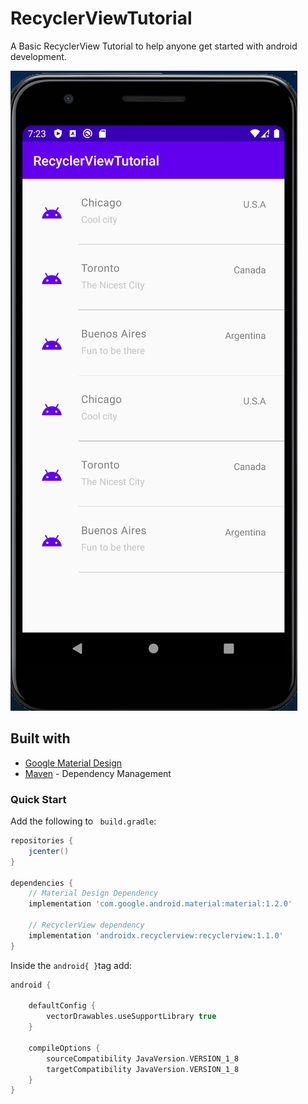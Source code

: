 # RecyclerViewTutorial
A Basic RecyclerView Tutorial to help anyone get started with android development.

![A small screenshot showcasing how the app looks](https://github.com/kevingermainbusiness/RecyclerViewTutorial/blob/master/app/src/main/res/drawable-v24/Screen_Shot_2020_08_21_at_15_23_56.png)

## Built with

* [Google Material Design](https://github.com/material-components/material-components-android/releases)
* [Maven](https://maven.apache.org/) - Dependency Management

### Quick Start

Add the following to ``` build.gradle```:

```gradle
repositories {
    jcenter()
}

dependencies {
    // Material Design Dependency
    implementation 'com.google.android.material:material:1.2.0'
    
    // RecyclerView dependency
    implementation 'androidx.recyclerview:recyclerview:1.1.0'
}
```

Inside the ``` android{ } ```tag add:
```gradle
android {

    defaultConfig {
        vectorDrawables.useSupportLibrary true
    }
    
    compileOptions {
        sourceCompatibility JavaVersion.VERSION_1_8
        targetCompatibility JavaVersion.VERSION_1_8
    }
}
```

